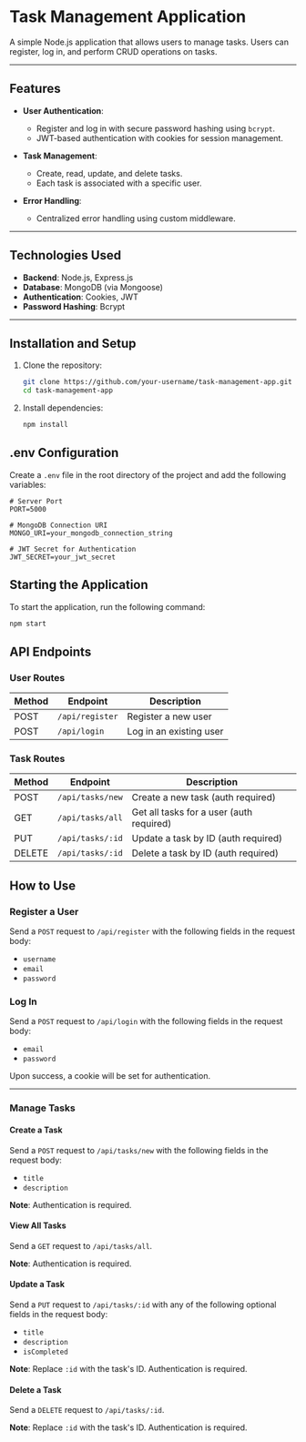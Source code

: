# Task Management Application

A simple Node.js application that allows users to manage tasks. Users can register, log in, and perform CRUD operations on tasks. 

---

## Features

- **User Authentication**: 
  - Register and log in with secure password hashing using `bcrypt`.
  - JWT-based authentication with cookies for session management.
  
- **Task Management**:
  - Create, read, update, and delete tasks.
  - Each task is associated with a specific user.

- **Error Handling**:
  - Centralized error handling using custom middleware.

---

## Technologies Used

- **Backend**: Node.js, Express.js
- **Database**: MongoDB (via Mongoose)
- **Authentication**: Cookies, JWT
- **Password Hashing**: Bcrypt

---

## Installation and Setup

1. Clone the repository:

   ```bash
   git clone https://github.com/your-username/task-management-app.git
   cd task-management-app

2. Install dependencies:

   ```bash
   npm install

## .env Configuration

Create a `.env` file in the root directory of the project and add the following variables:

```env
# Server Port
PORT=5000

# MongoDB Connection URI
MONGO_URI=your_mongodb_connection_string

# JWT Secret for Authentication
JWT_SECRET=your_jwt_secret
```

## Starting the Application

To start the application, run the following command:

```bash
npm start
```
## API Endpoints

### User Routes

| Method | Endpoint        | Description             |
|--------|-----------------|-------------------------|
| POST   | `/api/register` | Register a new user     |
| POST   | `/api/login`    | Log in an existing user |

### Task Routes

| Method | Endpoint          | Description                        |
|--------|-------------------|------------------------------------|
| POST   | `/api/tasks/new`  | Create a new task (auth required) |
| GET    | `/api/tasks/all`  | Get all tasks for a user (auth required) |
| PUT    | `/api/tasks/:id`  | Update a task by ID (auth required) |
| DELETE | `/api/tasks/:id`  | Delete a task by ID (auth required) |

## How to Use

### Register a User
Send a `POST` request to `/api/register` with the following fields in the request body:
- `username`
- `email`
- `password`

### Log In
Send a `POST` request to `/api/login` with the following fields in the request body:
- `email`
- `password`

Upon success, a cookie will be set for authentication.

---

### Manage Tasks

#### Create a Task
Send a `POST` request to `/api/tasks/new` with the following fields in the request body:
- `title`
- `description`

**Note**: Authentication is required.

#### View All Tasks
Send a `GET` request to `/api/tasks/all`.

**Note**: Authentication is required.

#### Update a Task
Send a `PUT` request to `/api/tasks/:id` with any of the following optional fields in the request body:
- `title`
- `description`
- `isCompleted`

**Note**: Replace `:id` with the task's ID. Authentication is required.

#### Delete a Task
Send a `DELETE` request to `/api/tasks/:id`.

**Note**: Replace `:id` with the task's ID. Authentication is required.

